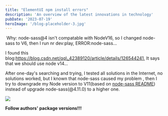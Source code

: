 ```yaml
---
title: "ElementUI npm install errors"
description: 'An overview of the latest innovations in technology'
pubDate: '2023-07-19'
heroImage: '/blog-placeholder-3.jpg'
---
```


 Why: node-sass@4 isn't compatable with NodeV16, so I changed node-sass to V6, then I run nr dev:play, ERROR:node-sass...

  

I found this blog:https://blog.csdn.net/qq\_42389120/article/details/126544241, It says that we should use node v14...

  

After one-day's searching and trying, I tested all solutions in the Internet, no solutions worked, but I known that node-sass caused my problem , then I try to downgrade my Node version to V11(based on [node-sass README](https://github.com/sass/node-sass)) instead of upgrade node-sass(@4.11.0) to a higher one.

[![](https://blogger.googleusercontent.com/img/a/AVvXsEhwk1rtrXeecI3Sd8Yg6zD7cVr9adSwXHe9Phj-HW_ugyYpaBwTyvAJk4yhUdWk99JX4saF9_dh9QWULoK6c4o7UXZPMHHX-4KJ3rtHAkSX0twdI-V4MrXIRVmcFnyc019S35ABdgEFVGEOT7c9zqnZ0Rjt5HrJAUHNAeKhlvi0tKYHPR3v2XdLqp6D9rY=w648-h118)](https://blogger.googleusercontent.com/img/a/AVvXsEhwk1rtrXeecI3Sd8Yg6zD7cVr9adSwXHe9Phj-HW_ugyYpaBwTyvAJk4yhUdWk99JX4saF9_dh9QWULoK6c4o7UXZPMHHX-4KJ3rtHAkSX0twdI-V4MrXIRVmcFnyc019S35ABdgEFVGEOT7c9zqnZ0Rjt5HrJAUHNAeKhlvi0tKYHPR3v2XdLqp6D9rY)

  
  

**Follow authors' package versions!!!**
